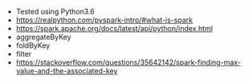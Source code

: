 - Tested using Python3.6
- https://realpython.com/pyspark-intro/#what-is-spark
- https://spark.apache.org/docs/latest/api/python/index.html
- aggregateByKey
- foldByKey
- filter
- https://stackoverflow.com/questions/35642142/spark-finding-max-value-and-the-associated-key
